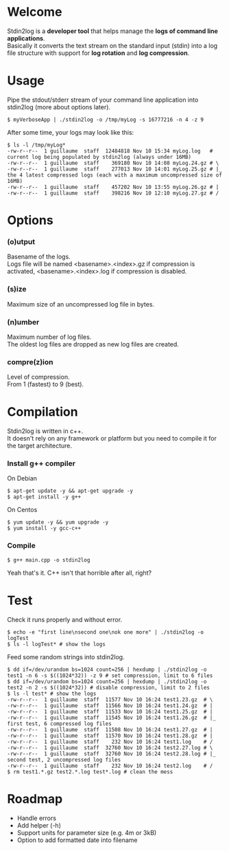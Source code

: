 # Welcome

Stdin2log is a **developer tool** that helps manage the **logs of command line applications**.  
Basically it converts the text stream on the standard input (stdin) into a log file structure with support for **log rotation** and **log compression**.

# Usage

Pipe the stdout/stderr stream of your command line application into stdin2log (more about options later).

```
$ myVerboseApp | ./stdin2log -o /tmp/myLog -s 16777216 -n 4 -z 9
```

After some time, your logs may look like this:

```
$ ls -l /tmp/myLog*
-rw-r--r--  1 guillaume  staff  12484818 Nov 10 15:34 myLog.log   # current log being populated by stdin2log (always under 16MB)
-rw-r--r--  1 guillaume  staff    369180 Nov 10 14:08 myLog.24.gz # \
-rw-r--r--  1 guillaume  staff    277013 Nov 10 14:01 myLog.25.gz # |_ the 4 latest compressed logs (each with a maximum uncompressed size of 16MB)
-rw-r--r--  1 guillaume  staff    457202 Nov 10 13:55 myLog.26.gz # |
-rw-r--r--  1 guillaume  staff    398216 Nov 10 12:10 myLog.27.gz # /
```

# Options

### (o)utput

Basename of the logs.  
Logs file will be named \<basename\>.\<index\>.gz if compression is activated, \<basename\>.\<index\>.log if compression is disabled.

### (s)ize

Maximum size of an uncompressed log file in bytes.

### (n)umber

Maximum number of log files.  
The oldest log files are dropped as new log files are created.

### compre(z)ion

Level of compression.  
From 1 (fastest) to 9 (best).

# Compilation

Stdin2log is written in c++.  
It doesn't rely on any framework or platform but you need to compile it for the target architecture.

### Install g++ compiler

On Debian

```
$ apt-get update -y && apt-get upgrade -y
$ apt-get install -y g++
```

On Centos

```
$ yum update -y && yum upgrade -y
$ yum install -y gcc-c++
```

### Compile

```
$ g++ main.cpp -o stdin2log
```

Yeah that's it. C++ isn't that horrible after all, right?

# Test

Check it runs properly and without error.

```
$ echo -e "first line\nsecond one\nok one more" | ./stdin2log -o logTest
$ ls -l logTest* # show the logs
```

Feed some random strings into stdin2log.

```
$ dd if=/dev/urandom bs=1024 count=256 | hexdump | ./stdin2log -o test1 -n 6 -s $((1024*32)) -z 9 # set compression, limit to 6 files
$ dd if=/dev/urandom bs=1024 count=256 | hexdump | ./stdin2log -o test2 -n 2 -s $((1024*32)) # disable compression, limit to 2 files
$ ls -l test* # show the logs
-rw-r--r--  1 guillaume  staff  11577 Nov 10 16:24 test1.23.gz  # \
-rw-r--r--  1 guillaume  staff  11566 Nov 10 16:24 test1.24.gz  # |
-rw-r--r--  1 guillaume  staff  11533 Nov 10 16:24 test1.25.gz  # |
-rw-r--r--  1 guillaume  staff  11545 Nov 10 16:24 test1.26.gz  # |_ first test, 6 compressed log files 
-rw-r--r--  1 guillaume  staff  11508 Nov 10 16:24 test1.27.gz  # |
-rw-r--r--  1 guillaume  staff  11570 Nov 10 16:24 test1.28.gz  # |
-rw-r--r--  1 guillaume  staff    232 Nov 10 16:24 test1.log    # /
-rw-r--r--  1 guillaume  staff  32760 Nov 10 16:24 test2.27.log # \
-rw-r--r--  1 guillaume  staff  32760 Nov 10 16:24 test2.28.log # |_ second test, 2 uncompressed log files
-rw-r--r--  1 guillaume  staff    232 Nov 10 16:24 test2.log    # /
$ rm test1.*.gz test2.*.log test*.log # clean the mess
```

# Roadmap

* Handle errors
* Add helper (-h)
* Support units for parameter size (e.g. 4m or 3kB)
* Option to add formatted date into filename
